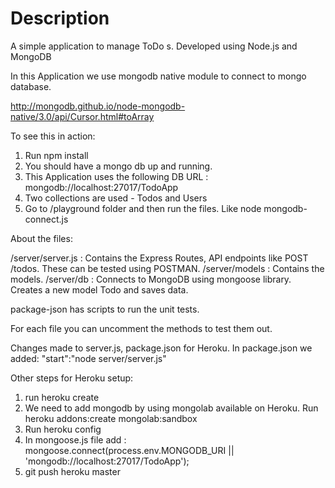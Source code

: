 # Description
A simple application to manage ToDo s. Developed using Node.js and MongoDB

In this Application we use mongodb native module to connect to mongo database.

http://mongodb.github.io/node-mongodb-native/3.0/api/Cursor.html#toArray

To see this in action:

1. Run npm install
2. You should have a mongo db up and running.
3. This Application uses the following
    DB URL : mongodb://localhost:27017/TodoApp
4. Two collections are used - Todos and Users    
5. Go to /playground folder and then run the files. Like node mongodb-connect.js

About the files:

/server/server.js : Contains the Express Routes, API endpoints like POST /todos. These can be tested using POSTMAN.
/server/models : Contains the models.
/server/db : Connects to MongoDB using mongoose library. Creates a new model Todo and saves data.

package-json has scripts to run the unit tests.

For each file you can uncomment the methods to test them out.

Changes made to server.js, package.json for Heroku.
In package.json we added: "start":"node server/server.js"

Other steps for Heroku setup:
1. run heroku create
2. We need to add mongodb by using mongolab available on Heroku.
    Run heroku addons:create mongolab:sandbox
3. Run heroku config
4. In mongoose.js file add : mongoose.connect(process.env.MONGODB_URI || 'mongodb://localhost:27017/TodoApp');
5. git push heroku master
